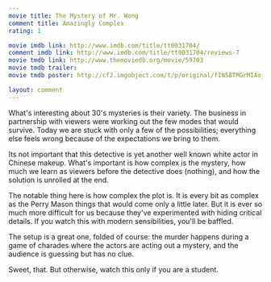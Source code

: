 ```yaml
---
movie title: The Mystery of Mr. Wong
comment title: Amazingly Complex
rating: 1

movie imdb link: http://www.imdb.com/title/tt0031704/
comment imdb link: http://www.imdb.com/title/tt0031704/reviews-7
movie tmdb link: http://www.themoviedb.org/movie/59703
movie tmdb trailer: 
movie tmdb poster: http://cf2.imgobject.com/t/p/original/fIN58TMGrMIAojIA4Jrxbe2x32p.jpg

layout: comment
---
```


What's interesting about 30's mysteries is their variety. The business in partnership with viewers were working out the few modes that would survive. Today we are stuck with only a few of the possibilities; everything else feels wrong because of the expectations we bring to them.

Its not important that this detective is yet another well known white actor in Chinese makeup. What's important is how complex is the mystery, how much we learn as viewers before the detective does (nothing), and how the solution is unrolled at the end.

The notable thing here is how complex the plot is. It is every bit as complex as the Perry Mason things that would come only a little later. But it is ever so much more difficult for us because they've experimented with hiding critical details. If you watch this with modern sensibilities, you'll be baffled.

The setup is a great one, folded of course: the murder happens during a game of charades where the actors are acting out a mystery, and the audience is guessing but has no clue.

Sweet, that. But otherwise, watch this only if you are a student.